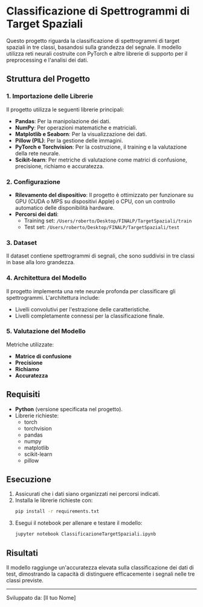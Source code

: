 # Classificazione di Spettrogrammi di Target Spaziali

Questo progetto riguarda la classificazione di spettrogrammi di target spaziali in tre classi, basandosi sulla grandezza del segnale. Il modello utilizza reti neurali costruite con PyTorch e altre librerie di supporto per il preprocessing e l'analisi dei dati.

## Struttura del Progetto

### 1. Importazione delle Librerie
Il progetto utilizza le seguenti librerie principali:
- **Pandas**: Per la manipolazione dei dati.
- **NumPy**: Per operazioni matematiche e matriciali.
- **Matplotlib e Seaborn**: Per la visualizzazione dei dati.
- **Pillow (PIL)**: Per la gestione delle immagini.
- **PyTorch e Torchvision**: Per la costruzione, il training e la valutazione della rete neurale.
- **Scikit-learn**: Per metriche di valutazione come matrici di confusione, precisione, richiamo e accuratezza.

### 2. Configurazione
- **Rilevamento del dispositivo**: Il progetto è ottimizzato per funzionare su GPU (CUDA o MPS su dispositivi Apple) o CPU, con un controllo automatico delle disponibilità hardware.
- **Percorsi dei dati**:
  - Training set: `/Users/roberto/Desktop/FINALP/TargetSpaziali/train`
  - Test set: `/Users/roberto/Desktop/FINALP/TargetSpaziali/test`

### 3. Dataset
Il dataset contiene spettrogrammi di segnali, che sono suddivisi in tre classi in base alla loro grandezza. 

### 4. Architettura del Modello
Il progetto implementa una rete neurale profonda per classificare gli spettrogrammi. L'architettura include:
- Livelli convolutivi per l'estrazione delle caratteristiche.
- Livelli completamente connessi per la classificazione finale.

### 5. Valutazione del Modello
Metriche utilizzate:
- **Matrice di confusione**
- **Precisione**
- **Richiamo**
- **Accuratezza**

## Requisiti
- **Python** (versione specificata nel progetto).
- Librerie richieste:
  - torch
  - torchvision
  - pandas
  - numpy
  - matplotlib
  - scikit-learn
  - pillow

## Esecuzione
1. Assicurati che i dati siano organizzati nei percorsi indicati.
2. Installa le librerie richieste con:
   ```bash
   pip install -r requirements.txt
   ```
3. Esegui il notebook per allenare e testare il modello:
   ```bash
   jupyter notebook ClassificazioneTargetSpaziali.ipynb
   ```

## Risultati
Il modello raggiunge un'accuratezza elevata sulla classificazione dei dati di test, dimostrando la capacità di distinguere efficacemente i segnali nelle tre classi previste.

---

Sviluppato da: [Il tuo Nome]

